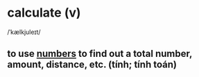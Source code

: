 # calculate (v)

/ˈkælkjuleɪt/

## to use [numbers](number-n.md#a-word-or-symbol-that-represents-an-amount-or-a-quantity-số) to find out a total number, amount, distance, etc. (tính; tính toán)